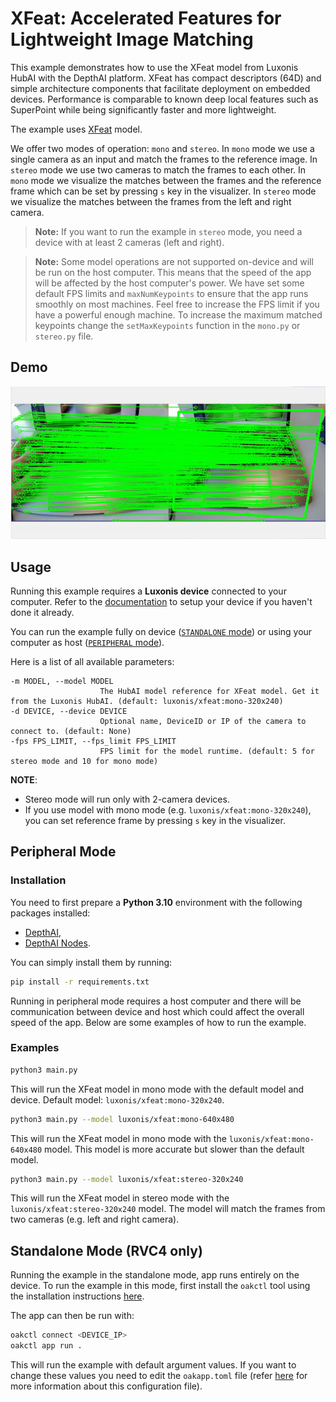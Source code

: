 # XFeat: Accelerated Features for Lightweight Image Matching

This example demonstrates how to use the XFeat model from Luxonis HubAI with the DepthAI platform. XFeat has compact descriptors (64D) and simple architecture components that facilitate deployment on embedded devices. Performance is comparable to known deep local features such as SuperPoint while being significantly faster and more lightweight.

The example uses [XFeat](https://zoo-rvc4.luxonis.com/luxonis/xfeat/6c2790a1-bf68-4e89-a4b3-5c9ae68183b5) model.

We offer two modes of operation: `mono` and `stereo`. In `mono` mode we use a single camera as an input and match the frames to the reference image. In `stereo` mode we use two cameras to match the frames to each other.
In `mono` mode we visualize the matches between the frames and the reference frame which can be set by pressing `s` key in the visualizer. In `stereo` mode we visualize the matches between the frames from the left and right camera.

> **Note:** If you want to run the example in `stereo` mode, you need a device with at least 2 cameras (left and right).

> **Note:** Some model operations are not supported on-device and will be run on the host computer. This means that the speed of the app will be affected by the host computer's power. We have set some default FPS limits and `maxNumKeypoints` to ensure that the app runs smoothly on most machines. Feel free to increase the FPS limit if you have a powerful enough machine. To increase the maximum matched keypoints change the `setMaxKeypoints` function in the `mono.py` or `stereo.py` file.

## Demo

![XFeat Mono Demo on OAK](media/xfeat_demo.gif)

## Usage

Running this example requires a **Luxonis device** connected to your computer. Refer to the [documentation](https://docs.luxonis.com/software-v3/) to setup your device if you haven't done it already.

You can run the example fully on device ([`STANDALONE` mode](#standalone-mode-rvc4-only)) or using your computer as host ([`PERIPHERAL` mode](#peripheral-mode)).

Here is a list of all available parameters:

```
-m MODEL, --model MODEL
                    The HubAI model reference for XFeat model. Get it from the Luxonis HubAI. (default: luxonis/xfeat:mono-320x240)
-d DEVICE, --device DEVICE
                    Optional name, DeviceID or IP of the camera to connect to. (default: None)
-fps FPS_LIMIT, --fps_limit FPS_LIMIT
                    FPS limit for the model runtime. (default: 5 for stereo mode and 10 for mono mode)
```

**NOTE**:

- Stereo mode will run only with 2-camera devices.
- If you use model with mono mode (e.g. `luxonis/xfeat:mono-320x240`), you can set reference frame by pressing `s` key in the visualizer.

## Peripheral Mode

### Installation

You need to first prepare a **Python 3.10** environment with the following packages installed:

- [DepthAI](https://pypi.org/project/depthai/),
- [DepthAI Nodes](https://pypi.org/project/depthai-nodes/).

You can simply install them by running:

```bash
pip install -r requirements.txt
```

Running in peripheral mode requires a host computer and there will be communication between device and host which could affect the overall speed of the app. Below are some examples of how to run the example.

### Examples

```bash
python3 main.py
```

This will run the XFeat model in mono mode with the default model and device. Default model: `luxonis/xfeat:mono-320x240`.

```bash
python3 main.py --model luxonis/xfeat:mono-640x480
```

This will run the XFeat model in mono mode with the `luxonis/xfeat:mono-640x480` model. This model is more accurate but slower than the default model.

```bash
python3 main.py --model luxonis/xfeat:stereo-320x240
```

This will run the XFeat model in stereo mode with the `luxonis/xfeat:stereo-320x240` model. The model will match the frames from two cameras (e.g. left and right camera).

## Standalone Mode (RVC4 only)

Running the example in the standalone mode, app runs entirely on the device.
To run the example in this mode, first install the `oakctl` tool using the installation instructions [here](https://docs.luxonis.com/software-v3/oak-apps/oakctl).

The app can then be run with:

```bash
oakctl connect <DEVICE_IP>
oakctl app run .
```

This will run the example with default argument values. If you want to change these values you need to edit the `oakapp.toml` file (refer [here](https://docs.luxonis.com/software-v3/oak-apps/configuration/) for more information about this configuration file).
